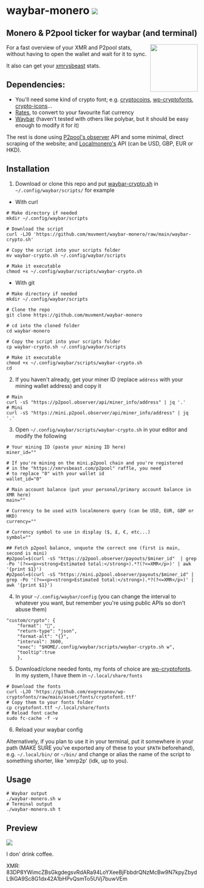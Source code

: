 # waybar-monero ![](https://www.getmonero.org/meta/favicon-32x32.png)

## Monero &amp; P2pool ticker for waybar (and terminal)

<img src="example.png" align="right" width="125px"/>

For a fast overview of your XMR and P2pool stats, without having to open the wallet and wait for it to sync.

It also can get your [xmrvsbeast](https://xmrvsbeast.com/p2pool/) stats.

## Dependencies:
- You'll need some kind of crypto font; e.g. [cryptocoins](https://github.com/AllienWorks/cryptocoins/blob/master/webfont/cryptocoins.ttf), [wp-cryptofonts](https://github.com/evgrezanov/wp-cryptofonts/blob/5e598eba70798f20af6970e3c256ff06cbfe88a9/asset/fonts/cryptofont.ttf), [crypto-icons](https://github.com/guardaco/crypto-icons/blob/3f0ddf1352afe40269e4519c4cde6ed4a60a7350/fonts/coins.ttf)...
- [Rates](https://github.com/lunush/rates), to convert to your favourite fiat currency
- [Waybar](https://github.com/Alexays/Waybar) (haven't tested with others like polybar, but it should be easy enough to modify it for it)

The rest is done using [P2pool's observer](https://p2pool.observer/api) API and some minimal, direct scraping of the website; and [Localmonero's](https://localmonero.co/web/ticker?currencyCode=USD) API (can be USD, GBP, EUR or HKD).
<br clear="right"/>

## Installation

1. Download or clone this repo and put [waybar-crypto.sh](https://github.com/muvment/waybar-monero/raw/main/waybar-crypto.sh) in `~/.config/waybar/scripts/` for example

- With curl
```
# Make directory if needed
mkdir ~/.config/waybar/scripts

# Download the script
curl -LJO 'https://github.com/muvment/waybar-monero/raw/main/waybar-crypto.sh'

# Copy the script into your scripts folder
mv waybar-crypto.sh ~/.config/waybar/scripts

# Make it executable
chmod +x ~/.config/waybar/scripts/waybar-crypto.sh
```

- With git
```
# Make directory if needed
mkdir ~/.config/waybar/scripts

# Clone the repo
git clone https://github.com/muvment/waybar-monero

# cd into the cloned folder
cd waybar-monero

# Copy the script into your scripts folder
cp waybar-crypto.sh ~/.config/waybar/scripts

# Make it executable
chmod +x ~/.config/waybar/scripts/waybar-crypto.sh
cd
```
2. If you haven't already, get your miner ID (replace `address` with your mining wallet address) and copy it
```
# Main
curl -sS "https://p2pool.observer/api/miner_info/address" | jq '.'
# Mini
curl -sS "https://mini.p2pool.observer/api/miner_info/address" | jq '.'
```

3. Open `~/.config/waybar/scripts/waybar-crypto.sh` in your editor and modify the following
```
# Your mining ID (paste your mining ID here)
miner_id=""

# If you're mining on the mini.p2pool chain and you're registered
# in the "https://xmrvsbeast.com/p2pool" raffle, you need
# to replace "0" with your wallet id
wallet_id="0"

# Main account balance (put your personal/primary account balance in XMR here)
main=""

# Currency to be used with localmonero query (can be USD, EUR, GBP or HKD)
currency=""

# Currency symbol to use in display ($, £, €, etc...)
symbol=""

## Fetch p2pool balance, unquote the correct one (first is main, second is mini)
#p2pool=$(curl -sS "https://p2pool.observer/payouts/$miner_id"  | grep -Po '(?<=<p><strong>Estimated total:</strong>).*?(?<=XMR</p>)' | awk '{print $1}')
#p2pool=$(curl -sS "https://mini.p2pool.observer/payouts/$miner_id" | grep -Po '(?<=<p><strong>Estimated total:</strong>).*?(?<=XMR</p>)' | awk '{print $1}')
```
4. In your `~/.config/waybar/config` (you can change the interval to whatever you want, but remember you're using public APIs so don't abuse them)
```    
"custom/crypto": {
    "format": "",
    "return-type": "json",
    "format-alt": "{}",
    "interval": 3600,
    "exec": "$HOME/.config/waybar/scripts/waybar-crypto.sh w",
    "tooltip":true
    },
```
5. Download/clone needed fonts, my fonts of choice are [wp-cryptofonts](https://github.com/evgrezanov/wp-cryptofonts/raw/main/asset/fonts/cryptofont.ttf). In my system, I have them in `~/.local/share/fonts`
```
# Download the fonts
curl -LJO 'https://github.com/evgrezanov/wp-cryptofonts/raw/main/asset/fonts/cryptofont.ttf'
# Copy them to your fonts folder
cp cryptofont.ttf ~/.local/share/fonts
# Reload font cache
sudo fc-cache -f -v
```
6. Reload your waybar config

Alternatively, if you plan to use it in your terminal, put it somewhere in your path (MAKE SURE you've exported any of these to your `$PATH` beforehand), e.g. `~/.local/bin/` or `~/bin/` and change or alias the name of the script to something shorter, like 'xmrp2p' (idk, up to you).


## Usage
```
# Waybar output
./waybar-monero.sh w
# Terminal output
./waybar-monero.sh t
```


## Preview

![](example.gif)

I don' drink coffee.

XMR: 83DP8YWimcZBsGkgdegsvRdARa94LoYXeeBjFbbdrQNzMcBw9N7kpyZbydL9iGA9Sc8G1dx42A1bHPvQsmTo5UVj7buwVEm
